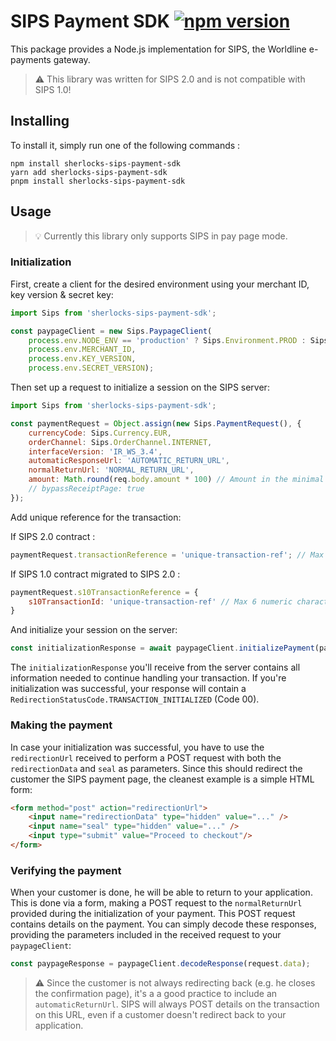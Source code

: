 # SIPS Payment SDK [![npm version](https://img.shields.io/npm/v/@worldline/sips-payment-sdk.svg)](https://www.npmjs.com/package/@worldline/sips-payment-sdk)
This package provides a Node.js implementation for SIPS, the Worldline e-payments gateway.

> :warning: This library was written for SIPS 2.0 and is not compatible with SIPS 1.0!

## Installing

To install it, simply run one of the following commands :
```shell
npm install sherlocks-sips-payment-sdk
yarn add sherlocks-sips-payment-sdk
pnpm install sherlocks-sips-payment-sdk
```

## Usage
> :bulb: Currently this library only supports SIPS in pay page mode.

### Initialization
First, create a client for the desired environment using your merchant ID, key version & secret key:
```js
import Sips from 'sherlocks-sips-payment-sdk';

const paypageClient = new Sips.PaypageClient(
    process.env.NODE_ENV == 'production' ? Sips.Environment.PROD : Sips.Environment.SIMU,
    process.env.MERCHANT_ID,
    process.env.KEY_VERSION,
    process.env.SECRET_VERSION);
```

Then set up a request to initialize a session on the SIPS server:

```js
import Sips from 'sherlocks-sips-payment-sdk';

const paymentRequest = Object.assign(new Sips.PaymentRequest(), {
    currencyCode: Sips.Currency.EUR,
    orderChannel: Sips.OrderChannel.INTERNET,
    interfaceVersion: 'IR_WS_3.4',
    automaticResponseUrl: 'AUTOMATIC_RETURN_URL',
    normalReturnUrl: 'NORMAL_RETURN_URL',
    amount: Math.round(req.body.amount * 100) // Amount in the minimal unit used in the currency
    // bypassReceiptPage: true
});
```
Add unique reference for the transaction:

If SIPS 2.0 contract : 

```js
paymentRequest.transactionReference = 'unique-transaction-ref'; // Max 35 alphanumeric characters string
```

If SIPS 1.0 contract migrated to SIPS 2.0 :

```js
paymentRequest.s10TransactionReference = {
    s10TransactionId: 'unique-transaction-ref' // Max 6 numeric characters string
}
```

And initialize your session on the server:
```js
const initializationResponse = await paypageClient.initializePayment(paymentRequest);
```

The `initializationResponse` you'll receive from the server contains all information needed to continue
handling your transaction. If you're initialization was successful, your response will contain a
`RedirectionStatusCode.TRANSACTION_INITIALIZED` (Code 00). 

### Making the payment
In case your initialization was successful, you have to use the `redirectionUrl` received to perform a POST request
with both the `redirectionData` and `seal` as parameters. Since this should redirect the customer the SIPS
payment page, the cleanest example is a simple HTML form:

```html
<form method="post" action="redirectionUrl">
    <input name="redirectionData" type="hidden" value="..." />
    <input name="seal" type="hidden" value="..." />
    <input type="submit" value="Proceed to checkout"/>
</form>
```

### Verifying the payment
When your customer is done, he will be able to return to your application. This is done
via a form, making a POST request to the `normalReturnUrl` provided during the initialization of your payment.
This POST request contains details on the payment. You can simply decode these responses, providing the parameters included in the received request to your `paypageClient`:

```js
const paypageResponse = paypageClient.decodeResponse(request.data);
```

> :warning: Since the customer is not always redirecting back (e.g. he closes the confirmation page), it's a
a good practice to include an `automaticReturnUrl`. SIPS will always POST details on the transaction on this URL,
even if a customer doesn't redirect back to your application.
